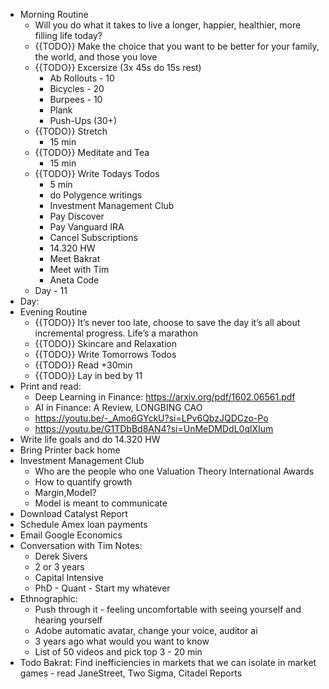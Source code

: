 - Morning Routine
    - Will you do what it takes to live a longer, happier, healthier, more filling life today?
    - {{TODO}} Make the choice that you want to be better for your family, the world, and those you love
    - {{TODO}} Excersize (3x 45s do 15s rest)
        - Ab Rollouts - 10
        - Bicycles  - 20
        - Burpees - 10
        - Plank 
        - Push-Ups (30+)
    - {{TODO}} Stretch
        - 15 min
    - {{TODO}} Meditate and Tea
        - 15 min
    - {{TODO}} Write Todays Todos
        - 5 min
        - do Polygence writings
        - Investment Management Club
        - Pay Discover
        - Pay Vanguard IRA
        - Cancel Subscriptions
        - 14.320 HW
        - Meet Bakrat
        - Meet with Tim
        - Aneta Code
    - Day - 11
- Day:
- Evening Routine
    - {{TODO}} It’s never too late, choose to save the day it’s all about incremental progress. Life’s a marathon
    - {{TODO}} Skincare and Relaxation
    - {{TODO}} Write Tomorrows Todos
    - {{TODO}} Read +30min
    - {{TODO}} Lay in bed by 11
- Print and read:
    - Deep Learning in Finance: https://arxiv.org/pdf/1602.06561.pdf
    - AI in Finance: A Review, LONGBING CAO
    - https://youtu.be/-_Amo6GYckU?si=LPv6QbzJQDCzo-Po
    - https://youtu.be/G1TDbBd8AN4?si=UnMeDMDdL0qlXIum
- Write life goals and do 14.320 HW
- Bring Printer back home
- Investment Management Club
    - Who are the people who one Valuation Theory International Awards
    - How to quantify growth
    - Margin,Model?
    - Model is meant to communicate
- Download Catalyst Report
- Schedule Amex loan payments
- Email Google Economics
- Conversation with Tim Notes:
    - Derek Sivers
    - 2 or 3 years
    - Capital Intensive
    - PhD - Quant - Start my whatever
- Ethnographic:
    - Push through it - feeling uncomfortable with seeing yourself and hearing yourself
    - Adobe automatic avatar, change your voice, auditor ai
    - 3 years ago what would you want to know
    - List of 50 videos and pick top 3 - 20 min
- Todo Bakrat: Find inefficiencies in markets that we can isolate in market games - read JaneStreet, Two Sigma, Citadel Reports
